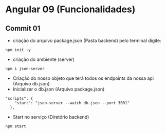 # Angular 09 (Funcionalidades)

## Commit 01
- criação do arquivo package.json (Pasta backend) pelo terminal digite:
```
npm init -y
```
- criação do ambiente (server)
```
npm i json-server
```
- Criação do nosso objeto que terá todos os endpoints da nossa api (Arquivo db.json)
- Inicializar o db.json (Arquivo package.json)
```
"scripts": {
    "start": "json-server --watch db.json --port 3001"
  },
```
- Start no serviço (Diretório backend)
```
npm start
```
